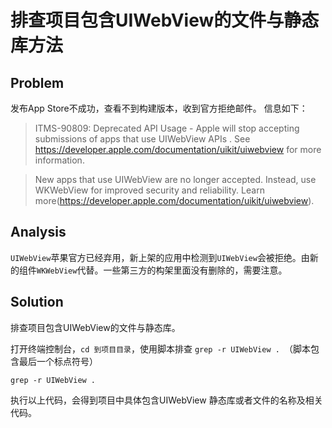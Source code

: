 # 排查项目包含UIWebView的文件与静态库方法

## Problem

发布App Store不成功，查看不到构建版本，收到官方拒绝邮件。
信息如下：
> ITMS-90809: Deprecated API Usage - Apple will stop accepting submissions of apps that use UIWebView APIs . See https://developer.apple.com/documentation/uikit/uiwebview for more information.

> New apps that use UIWebView are no longer accepted. Instead, use WKWebView for improved security and reliability. Learn more(https://developer.apple.com/documentation/uikit/uiwebview).

## Analysis

`UIWebView`苹果官方已经弃用，新上架的应用中检测到`UIWebView`会被拒绝。由新的组件`WKWebView`代替。一些第三方的构架里面没有删除的，需要注意。

## Solution

排查项目包含UIWebView的文件与静态库。

打开终端控制台，`cd 到项目目录`，使用脚本排查 `grep -r UIWebView . `（脚本包含最后一个标点符号）
```
grep -r UIWebView .
```
执行以上代码，会得到项目中具体包含UIWebView 静态库或者文件的名称及相关代码。
